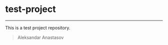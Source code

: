 # test-project
------------------------------

This is a test project repository.


>Aleksandar Anastasov
